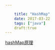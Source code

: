 ```yaml
---

    title: "HashMap"
    date: 2017-03-22
    tags: ["java"]
    draft:true
---
```

[hashMap原理](https://zhuanlan.zhihu.com/p/21673805)